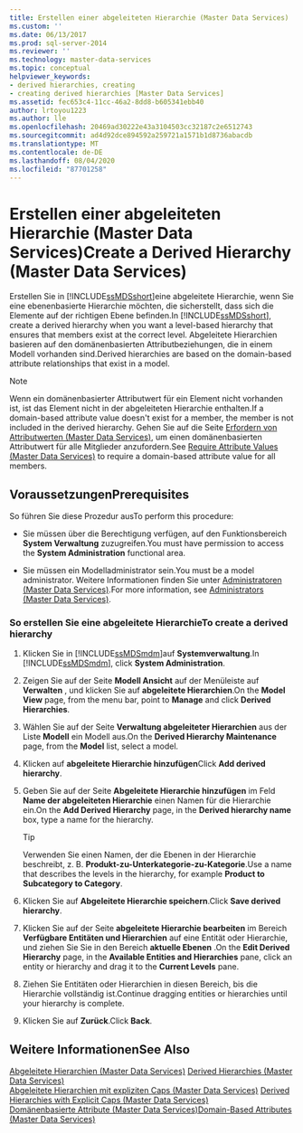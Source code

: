 ```yaml
---
title: Erstellen einer abgeleiteten Hierarchie (Master Data Services) | Microsoft-Dokumentation
ms.custom: ''
ms.date: 06/13/2017
ms.prod: sql-server-2014
ms.reviewer: ''
ms.technology: master-data-services
ms.topic: conceptual
helpviewer_keywords:
- derived hierarchies, creating
- creating derived hierarchies [Master Data Services]
ms.assetid: fec653c4-11cc-46a2-8dd8-b605341ebb40
author: lrtoyou1223
ms.author: lle
ms.openlocfilehash: 20469ad30222e43a3104503cc32187c2e6512743
ms.sourcegitcommit: ad4d92dce894592a259721a1571b1d8736abacdb
ms.translationtype: MT
ms.contentlocale: de-DE
ms.lasthandoff: 08/04/2020
ms.locfileid: "87701258"
---
```

# <a name="create-a-derived-hierarchy-master-data-services"></a><span data-ttu-id="5a0c1-102">Erstellen einer abgeleiteten Hierarchie (Master Data Services)</span><span class="sxs-lookup"><span data-stu-id="5a0c1-102">Create a Derived Hierarchy (Master Data Services)</span></span>
  <span data-ttu-id="5a0c1-103">Erstellen Sie in [!INCLUDE[ssMDSshort](../includes/ssmdsshort-md.md)]eine abgeleitete Hierarchie, wenn Sie eine ebenenbasierte Hierarchie möchten, die sicherstellt, dass sich die Elemente auf der richtigen Ebene befinden.</span><span class="sxs-lookup"><span data-stu-id="5a0c1-103">In [!INCLUDE[ssMDSshort](../includes/ssmdsshort-md.md)], create a derived hierarchy when you want a level-based hierarchy that ensures that members exist at the correct level.</span></span> <span data-ttu-id="5a0c1-104">Abgeleitete Hierarchien basieren auf den domänenbasierten Attributbeziehungen, die in einem Modell vorhanden sind.</span><span class="sxs-lookup"><span data-stu-id="5a0c1-104">Derived hierarchies are based on the domain-based attribute relationships that exist in a model.</span></span>  
  
> [!NOTE]  
>  <span data-ttu-id="5a0c1-105">Wenn ein domänenbasierter Attributwert für ein Element nicht vorhanden ist, ist das Element nicht in der abgeleiteten Hierarchie enthalten.</span><span class="sxs-lookup"><span data-stu-id="5a0c1-105">If a domain-based attribute value doesn't exist for a member, the member is not included in the derived hierarchy.</span></span> <span data-ttu-id="5a0c1-106">Gehen Sie auf die Seite [Erfordern von Attributwerten &#40;Master Data Services&#41;](require-attribute-values-master-data-services.md), um einen domänenbasierten Attributwert für alle Mitglieder anzufordern.</span><span class="sxs-lookup"><span data-stu-id="5a0c1-106">See [Require Attribute Values &#40;Master Data Services&#41;](require-attribute-values-master-data-services.md) to require a domain-based attribute value for all members.</span></span>  
  
## <a name="prerequisites"></a><span data-ttu-id="5a0c1-107">Voraussetzungen</span><span class="sxs-lookup"><span data-stu-id="5a0c1-107">Prerequisites</span></span>  
 <span data-ttu-id="5a0c1-108">So führen Sie diese Prozedur aus</span><span class="sxs-lookup"><span data-stu-id="5a0c1-108">To perform this procedure:</span></span>  
  
-   <span data-ttu-id="5a0c1-109">Sie müssen über die Berechtigung verfügen, auf den Funktionsbereich **System Verwaltung** zuzugreifen.</span><span class="sxs-lookup"><span data-stu-id="5a0c1-109">You must have permission to access the **System Administration** functional area.</span></span>  
  
-   <span data-ttu-id="5a0c1-110">Sie müssen ein Modelladministrator sein.</span><span class="sxs-lookup"><span data-stu-id="5a0c1-110">You must be a model administrator.</span></span> <span data-ttu-id="5a0c1-111">Weitere Informationen finden Sie unter [Administratoren &#40;Master Data Services&#41;](../../2014/master-data-services/administrators-master-data-services.md).</span><span class="sxs-lookup"><span data-stu-id="5a0c1-111">For more information, see [Administrators &#40;Master Data Services&#41;](../../2014/master-data-services/administrators-master-data-services.md).</span></span>  
  
### <a name="to-create-a-derived-hierarchy"></a><span data-ttu-id="5a0c1-112">So erstellen Sie eine abgeleitete Hierarchie</span><span class="sxs-lookup"><span data-stu-id="5a0c1-112">To create a derived hierarchy</span></span>  
  
1.  <span data-ttu-id="5a0c1-113">Klicken Sie in [!INCLUDE[ssMDSmdm](../includes/ssmdsmdm-md.md)]auf **Systemverwaltung**.</span><span class="sxs-lookup"><span data-stu-id="5a0c1-113">In [!INCLUDE[ssMDSmdm](../includes/ssmdsmdm-md.md)], click **System Administration**.</span></span>  
  
2.  <span data-ttu-id="5a0c1-114">Zeigen Sie auf der Seite **Modell Ansicht** auf der Menüleiste auf **Verwalten** , und klicken Sie auf **abgeleitete Hierarchien**.</span><span class="sxs-lookup"><span data-stu-id="5a0c1-114">On the **Model View** page, from the menu bar, point to **Manage** and click **Derived Hierarchies**.</span></span>  
  
3.  <span data-ttu-id="5a0c1-115">Wählen Sie auf der Seite **Verwaltung abgeleiteter Hierarchien** aus der Liste **Modell** ein Modell aus.</span><span class="sxs-lookup"><span data-stu-id="5a0c1-115">On the **Derived Hierarchy Maintenance** page, from the **Model** list, select a model.</span></span>  
  
4.  <span data-ttu-id="5a0c1-116">Klicken auf **abgeleitete Hierarchie hinzufügen**</span><span class="sxs-lookup"><span data-stu-id="5a0c1-116">Click **Add derived hierarchy**.</span></span>  
  
5.  <span data-ttu-id="5a0c1-117">Geben Sie auf der Seite **Abgeleitete Hierarchie hinzufügen** im Feld **Name der abgeleiteten Hierarchie** einen Namen für die Hierarchie ein.</span><span class="sxs-lookup"><span data-stu-id="5a0c1-117">On the **Add Derived Hierarchy** page, in the **Derived hierarchy name** box, type a name for the hierarchy.</span></span>  
  
    > [!TIP]  
    >  <span data-ttu-id="5a0c1-118"> Verwenden Sie einen Namen, der die Ebenen in der Hierarchie beschreibt, z. B. **Produkt-zu-Unterkategorie-zu-Kategorie**.</span><span class="sxs-lookup"><span data-stu-id="5a0c1-118">Use a name that describes the levels in the hierarchy, for example **Product to Subcategory to Category**.</span></span>  
  
6.  <span data-ttu-id="5a0c1-119">Klicken Sie auf **Abgeleitete Hierarchie speichern**.</span><span class="sxs-lookup"><span data-stu-id="5a0c1-119">Click **Save derived hierarchy**.</span></span>  
  
7.  <span data-ttu-id="5a0c1-120">Klicken Sie auf der Seite **abgeleitete Hierarchie bearbeiten** im Bereich **Verfügbare Entitäten und Hierarchien** auf eine Entität oder Hierarchie, und ziehen Sie Sie in den Bereich **aktuelle Ebenen** .</span><span class="sxs-lookup"><span data-stu-id="5a0c1-120">On the **Edit Derived Hierarchy** page, in the **Available Entities and Hierarchies** pane, click an entity or hierarchy and drag it to the **Current Levels** pane.</span></span>  
  
8.  <span data-ttu-id="5a0c1-121">Ziehen Sie Entitäten oder Hierarchien in diesen Bereich, bis die Hierarchie vollständig ist.</span><span class="sxs-lookup"><span data-stu-id="5a0c1-121">Continue dragging entities or hierarchies until your hierarchy is complete.</span></span>  
  
9. <span data-ttu-id="5a0c1-122">Klicken Sie auf **Zurück**.</span><span class="sxs-lookup"><span data-stu-id="5a0c1-122">Click **Back**.</span></span>  
  
## <a name="see-also"></a><span data-ttu-id="5a0c1-123">Weitere Informationen</span><span class="sxs-lookup"><span data-stu-id="5a0c1-123">See Also</span></span>  
 <span data-ttu-id="5a0c1-124">[Abgeleitete Hierarchien &#40;Master Data Services&#41;](../../2014/master-data-services/derived-hierarchies-master-data-services.md) </span><span class="sxs-lookup"><span data-stu-id="5a0c1-124">[Derived Hierarchies &#40;Master Data Services&#41;](../../2014/master-data-services/derived-hierarchies-master-data-services.md) </span></span>  
 <span data-ttu-id="5a0c1-125">[Abgeleitete Hierarchien mit expliziten Caps &#40;Master Data Services&#41;](../../2014/master-data-services/derived-hierarchies-with-explicit-caps-master-data-services.md) </span><span class="sxs-lookup"><span data-stu-id="5a0c1-125">[Derived Hierarchies with Explicit Caps &#40;Master Data Services&#41;](../../2014/master-data-services/derived-hierarchies-with-explicit-caps-master-data-services.md) </span></span>  
 [<span data-ttu-id="5a0c1-126">Domänenbasierte Attribute &#40;Master Data Services&#41;</span><span class="sxs-lookup"><span data-stu-id="5a0c1-126">Domain-Based Attributes &#40;Master Data Services&#41;</span></span>](../../2014/master-data-services/domain-based-attributes-master-data-services.md)  
  
  
